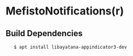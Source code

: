# MefistoNotifications(r)

## Build Dependencies

```
   $ apt install libayatana-appindicator3-dev

```


